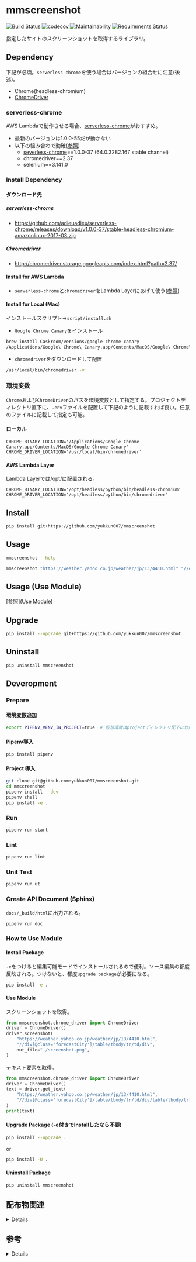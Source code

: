 # mmscreenshot

[![Build Status](https://travis-ci.org/yukkun007/mmscreenshot.svg?branch=master)](https://travis-ci.org/yukkun007/mmscreenshot)
[![codecov](https://codecov.io/gh/yukkun007/mmscreenshot/branch/master/graph/badge.svg)](https://codecov.io/gh/yukkun007/mmscreenshot)
[![Maintainability](https://api.codeclimate.com/v1/badges/3cfd46f37e08d3772808/maintainability)](https://codeclimate.com/github/yukkun007/mmscreenshot/maintainability)
[![Requirements Status](https://requires.io/github/yukkun007/mmscreenshot/requirements.svg?branch=master)](https://requires.io/github/yukkun007/mmscreenshot/requirements/?branch=master)

指定したサイトのスクリーンショットを取得するライブラリ。

## Dependency

下記が必須。`serverless-chrome`を使う場合はバージョンの組合せに注意(後述)。

- Chrome(headless-chromium)
- [ChromeDriver](https://sites.google.com/a/chromium.org/chromedriver/downloads)

### serverless-chrome

AWS Lambdaで動作させる場合、[serverless-chrome](https://github.com/adieuadieu/serverless-chrome/releases)がおすすめ。

- 最新のバージョンは1.0.0-55だが動かない
- 以下の組み合わで動確([参照](https://github.com/adieuadieu/serverless-chrome/issues/133))
  - [severless-chrome](https://github.com/adieuadieu/serverless-chrome/releases)==1.0.0-37 (64.0.3282.167 stable channel)
  - chromedriver==2.37
  - selenium==3.141.0

### Install Dependency

#### ダウンロード先

##### serverless-chrome

- https://github.com/adieuadieu/serverless-chrome/releases/download/v1.0.0-37/stable-headless-chromium-amazonlinux-2017-03.zip

##### Chromedriver

- http://chromedriver.storage.googleapis.com/index.html?path=2.37/

#### Install for AWS Lambda

- `serverless-chrome`と`chromedriver`をLambda Layerにあげて使う([参照](https://hacknote.jp/archives/49974/))

#### Install for Local (Mac)

インストールスクリプト→`script/install.sh`

- `Google Chrome Canary`をインストール

```sh
brew install Caskroom/versions/google-chrome-canary
/Applications/Google\ Chrome\ Canary.app/Contents/MacOS/Google\ Chrome\ Canary --version
```

- `chromedriver`をダウンロードして配置

```sh
/usr/local/bin/chromedriver -v
```

### 環境変数

`Chrome`および`ChromeDriver`のパスを環境変数として指定する。プロジェクトディレクトリ直下に、`.env`ファイルを配置して下記のように記載すれば良い。任意のファイルに記載して指定も可能。

#### ローカル

```env
CHROME_BINARY_LOCATION='/Applications/Google Chrome Canary.app/Contents/MacOS/Google Chrome Canary'
CHROME_DRIVER_LOCATION='/usr/local/bin/chromedriver'
```

#### AWS Lambda Layer

Lambda Layerでは/opt/に配置される。

```env
CHROME_BINARY_LOCATION='/opt/headless/python/bin/headless-chromium'
CHROME_DRIVER_LOCATION='/opt/headless/python/bin/chromedriver'
```

## Install

```sh
pip install git+https://github.com/yukkun007/mmscreenshot
```

## Usage

```sh
mmscreenshot --help
```

```sh
mmscreenshot "https://weather.yahoo.co.jp/weather/jp/13/4410.html" "//div[@class='forecastCity']/table/tbody/tr/td/div"
```

## Usage (Use Module)

[参照](Use Module)

## Upgrade

```sh
pip install --upgrade git+https://github.com/yukkun007/mmscreenshot
```

## Uninstall

```sh
pip uninstall mmscreenshot
```

## Deveropment

### Prepare

#### 環境変数追加

```sh
export PIPENV_VENV_IN_PROJECT=true  # 仮想環境はprojectディレクトリ配下に作成
```

#### Pipenv導入

```sh
pip install pipenv
```

#### Project 導入

```sh
git clone git@github.com:yukkun007/mmscreenshot.git
cd mmscreenshot
pipenv install --dev
pipenv shell
pip install -e .
```

### Run

```sh
pipenv run start
```

### Lint

```sh
pipenv run lint
```

### Unit Test

```sh
pipenv run ut
```

### Create API Document (Sphinx)

`docs/_build/html`に出力される。

```sh
pipenv run doc
```

### How to Use Module

#### Install Package

`-e`をつけると編集可能モードでインストールされるので便利。ソース編集の都度反映される。つけないと、都度`upgrade package`が必要になる。

```sh
pip install -e .
```

#### Use Module

スクリーンショットを取得。

```python
from mmscreenshot.chrome_driver import ChromeDriver
driver = ChromeDriver()
driver.screenshot(
    "https://weather.yahoo.co.jp/weather/jp/13/4410.html",
    "//div[@class='forecastCity']/table/tbody/tr/td/div",
    out_file="./screenshot.png",
)
```

テキスト要素を取得。

```python
from mmscreenshot.chrome_driver import ChromeDriver
driver = ChromeDriver()
text = driver.get_text(
    "https://weather.yahoo.co.jp/weather/jp/13/4410.html",
    "//div[@class='forecastCity']/table/tbody/tr/td/div/table/tbody/tr[2]/td[3]"
)
print(text)
```

#### Upgrade Package (-e付きでInstallしたなら不要)

```sh
pip install --upgrade .
```

or

```sh
pip install -U .
```

#### Uninstall Package

```sh
pip uninstall mmscreenshot
```

## 配布物関連

<details>

### ソースコード配布物の作成

dist/ 以下に mmscreenshot-0.0.1.tar.gz が生成される。

```sh
python setup.py sdist
```

### ソースコード配布物から pip でインストール

```sh
pip install mmscreenshot-0.0.1-tar.gz
```

### ビルド済み配布物(wheel 形式)の作成

dist/ 以下に mmscreenshot-0.0.1-py3-none-any.whl が生成される。

```sh
python setup.py bdist_wheel (wheelパッケージが必要)
```

### ビルド済み配布物(wheel 形式)から pip でインストール

```sh
pip install mmscreenshot-0.0.1-py3-none-any.whl
```

</details>

## 参考

<details>

### パッケージング/開発環境

- <https://techblog.asahi-net.co.jp/entry/2018/06/15/162951>
- <https://techblog.asahi-net.co.jp/entry/2018/11/19/103455>

### コマンドライン引数のパース

- <https://qiita.com/kzkadc/items/e4fc7bc9c003de1eb6d0>

### 環境変数の定義

- <https://pod.hatenablog.com/entry/2019/04/29/164109>

### TravisCIでファイルを(簡単に)暗号化して使用する

- <https://qiita.com/kmats@github/items/d22fd856883e6c16d7ea>

</details>
